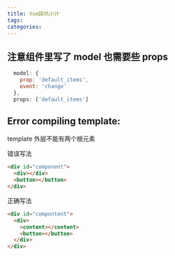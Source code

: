 ```yaml
---
title: Vue踩坑小计
tags:
categories:
---
```

## 注意组件里写了 model 也需要些 props

```javascript
  model: {
    prop: 'default_items',
    event: 'change'
  },
  props: ['default_items']
```


## Error compiling template:
template 外层不能有两个根元素

错误写法
```html
<div id="component">
  <div></div>
  <button></button>
</div>

```

正确写法
```html
<div id="compontent">
  <div>
    <content></content>
    <button></button>
  </div>
</div>
```
